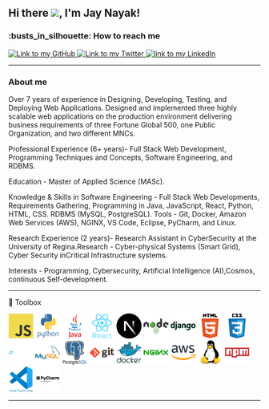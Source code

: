 <h2> Hi there <img src="https://raw.githubusercontent.com/MartinHeinz/MartinHeinz/master/wave.gif" width="30px" />, I'm Jay Nayak! </h2>


<h3>:busts_in_silhouette: How to reach me</h3>
<a href="https://github.com/jayknayak">
    <img alt="Link to my GitHub" src="https://img.shields.io/github/followers/jayknayak?style=social&label=@jayknayak">
</a>
<a href="https://twitter.com/jayknayak">
    <img alt="Link to my Twitter" src="https://img.shields.io/twitter/follow/jayknayak?style=social&label=@jayknayak">
</a>
<a href="https://www.linkedin.com/in/jayknayak/">
    <img alt="link to my LinkedIn" src="https://img.shields.io/static/v1?label&message=/in/jayknayak&color=0A66C2&style=flat&logo=linkedin" />
</a>

---
<h3> About me </h3>
Over 7 years of experience in Designing, Developing, Testing, and Deploying Web Applications.
Designed and implemented three highly scalable web applications on the production environment delivering business requirements of three Fortune Global 500, one Public Organization, and two different MNCs.

Professional Experience (6+ years)- Full Stack Web Development, Programming Techniques and Concepts, Software Engineering, and RDBMS.

Education - Master of Applied Science (MASc).

Knowledge & Skills in Software Engineering - Full Stack Web
Developments, Requirements Gathering, Programming in Java,
JavaScript, React, Python, HTML, CSS. RDBMS (MySQL,
PostgreSQL).
Tools - Git, Docker, Amazon Web Services (AWS), NGINX, VS Code, Eclipse, PyCharm, and Linux.

Research Experience (2 years)- Research Assistant in CyberSecurity at the University of Regina.Research - Cyber-physical Systems (Smart Grid), Cyber Security inCritical Infrastructure systems.

Interests - Programming, Cybersecurity, Artificial Intelligence (AI),Cosmos, continuous Self-development.

---

🧰 Toolbox

<img src="https://github.com/devicons/devicon/blob/master/icons/javascript/javascript-original.svg" alt="JS logo" width="50px" height="50px" title="JavaScript" /> <img src="https://github.com/devicons/devicon/blob/master/icons/python/python-original-wordmark.svg" alt="Python logo" width="50px" height="50px" title="Python"/>
<img src="https://github.com/devicons/devicon/blob/master/icons/java/java-original-wordmark.svg" alt="Java logo" width="50px" height="50px" title="Java"/>
<img src="https://github.com/devicons/devicon/blob/master/icons/react/react-original-wordmark.svg" alt="React logo" width="50px" height="50px" title="React.js"/>
<img src="https://github.com/devicons/devicon/blob/master/icons/nextjs/nextjs-original.svg" alt="Nextjs logo" width="50px" height="50px" title="Next.js"/>
<img src="https://github.com/devicons/devicon/blob/master/icons/nodejs/nodejs-original-wordmark.svg" alt="Node logo" width="50px" height="50px" title="Node.js"/>
<img src="https://github.com/devicons/devicon/blob/master/icons/django/django-plain-wordmark.svg" alt="Django logo" width="50px" height="50px" title="Django"/>
<img src="https://github.com/devicons/devicon/blob/master/icons/html5/html5-original-wordmark.svg" alt="HTML logo" width="50px" height="50px" title="HTML5"/>
<img src="https://github.com/devicons/devicon/blob/master/icons/css3/css3-original-wordmark.svg" alt="CSS logo" width="50px" height="50px" title="CSS3"/>
<img src="https://github.com/devicons/devicon/blob/master/icons/tailwindcss/tailwindcss-original-wordmark.svg" alt="Tailwind logo" width="50px" height="50px" title="Tailwind CSS"/>
<img src="https://github.com/devicons/devicon/blob/master/icons/mysql/mysql-original-wordmark.svg" alt="MySQL logo" width="50px" height="50px" title="MySQL"/>
<img src="https://github.com/devicons/devicon/blob/master/icons/postgresql/postgresql-original-wordmark.svg" alt="PostgreSQL logo" width="50px" height="50px" title="PostgreSQL"/>
<img src="https://github.com/devicons/devicon/blob/master/icons/git/git-original-wordmark.svg" alt="Git logo" width="50px" height="50px" title="Git"/>
<img src="https://github.com/devicons/devicon/blob/master/icons/docker/docker-original-wordmark.svg" alt="Docker logo" width="50px" height="50px" title="Docker"/>
<img src="https://github.com/devicons/devicon/blob/master/icons/nginx/nginx-original.svg" alt="NGINX logo" width="50px" height="50px" title="NGINX"/>
<img src="https://github.com/devicons/devicon/blob/master/icons/amazonwebservices/amazonwebservices-original-wordmark.svg" alt="AWS logo" width="50px" height="50px" title="AWS"/>
<img src="https://github.com/devicons/devicon/blob/master/icons/linux/linux-original.svg" alt="Linux logo" width="50px" height="50px" title="Linux OS"/>
<img src="https://github.com/devicons/devicon/blob/master/icons/npm/npm-original-wordmark.svg" alt="Npm logo" width="50px" height="50px" title="NPM"/>
<img src="https://github.com/devicons/devicon/blob/master/icons/vscode/vscode-original-wordmark.svg" alt="Code logo" width="50px" height="50px" title="VS Code"/>
<img src="https://github.com/devicons/devicon/blob/master/icons/pycharm/pycharm-original-wordmark.svg" alt="PyCharm logo" width="50px" height="50px" title="Pycharm"/>

---
